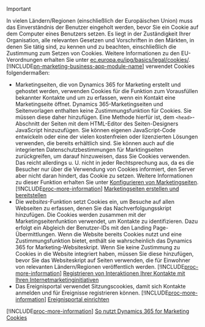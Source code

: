 > [!IMPORTANT]
> In vielen Ländern/Regionen (einschließlich der Europäischen Union) muss das Einverständnis der Benutzer eingeholt werden, bevor Sie ein Cookie auf dem Computer eines Benutzers setzen. Es liegt in der Zuständigkeit Ihrer Organisation, alle relevanten Gesetzen und Vorschriften in den Märkten, in denen Sie tätig sind, zu kennen und zu beachten, einschließlich die Zustimmung zum Setzen von Cookies. Weitere Informationen zu den EU-Verordnungen erhalten Sie unter [ec.europa.eu/ipg/basics/legal/cookies/](http://ec.europa.eu/ipg/basics/legal/cookies/). [!INCLUDE[pn-marketing-business-app-module-name](../includes/pn-marketing-business-app-module-name.md)] verwendet Cookies folgendermaßen:
> - Marketingseiten, die von Dynamics 365 for Marketing erstellt und gehostet werden, verwenden Cookies für die Funktion zum Vorausfüllen bekannter Kontakte und um zu erfassen, wenn ein Kontakt eine Marketingseite öffnet. Dynamics 365-Marketingseiten und Seitenvorlagen enthalten keine Zustimmungsfunktion für Cookies. Sie müssen diese daher hinzufügen. Eine Methode hierfür ist, dem `<head>`-Abschnitt der Seiten mit dem HTML-Editor des Seiten-Designers JavaScript hinzuzufügen. Sie können eigenen JavaScript-Code entwickeln oder eine der vielen kostenfreien oder lizenzierten Lösungen verwenden, die bereits erhältlich sind. Sie können auch auf die integrierten Datenschutzbestimmungen für Marktingseiten zurückgreifen, um darauf hinzuweisen, dass Sie Cookies verwenden. Das reicht allerdings u. U. nicht in jeder Rechtsprechung aus, da es die Besucher nur über die Verwendung von Cookies informiert, den Server aber nicht daran hindert, das Cookie zu setzen. Weitere Informationen zu dieser Funktion erhalten Sie unter [Konfigurieren von Marketingseiten](../marketing/marketing-settings.md#config-mkt-pages). [!INCLUDE[proc-more-information](../includes/proc-more-information.md)] [Marketingseiten erstellen und bereitstellen](../marketing/create-deploy-marketing-pages.md)
> - Die _websites_-Funktion setzt Cookies ein, um Besuche auf allen Webseiten zu erfassen, denen Sie das Nachverfolgungsskript hinzufügen. Die Cookies werden zusammen mit der Marketingseitenfunktion verwendet, um Kontakte zu identifizieren. Dazu erfolgt ein Abgleich der Benutzer-IDs mit den Landing Page-Übermittlungen. Wenn die Website bereits Cookies nutzt und eine Zustimmungsfunktion bietet, enthält sie wahrscheinlich das Dynamics 365 for Marketing-Websiteskript. Wenn Sie keine Zustimmung zu Cookies in die Website integriert haben, müssen Sie diese hinzufügen, bevor Sie das Websiteskript auf Seiten verwenden, die für Einwohner von relevanten Ländern/Regionen veröffentlich werden. [!INCLUDE[proc-more-information](../includes/proc-more-information.md)] [Registrieren von Interaktionen Ihrer Kontakte mit Ihren Internetmarketinginitiativen](../marketing/register-engagement.md)
> - Das Ereignisportal verwendet Sitzungscookies, damit sich Kontakte anmelden und für Ereignisse registrieren können. [!INCLUDE[proc-more-information](../includes/proc-more-information.md)] [Ereignisportal einrichten](../marketing/set-up-event-portal.md)
> 
> [!INCLUDE[proc-more-information](../includes/proc-more-information.md)] [So nutzt Dynamics 365 for Marketing Cookies](../marketing/cookies.md)
